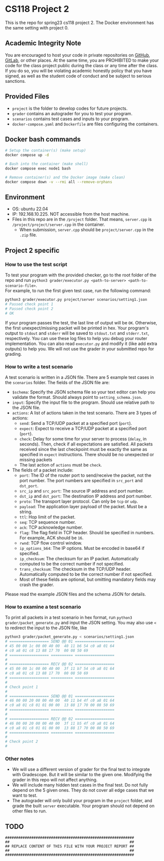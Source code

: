 # CS118 Project 2

This is the repo for spring23 cs118 project 2.
The Docker environment has the same setting with project 0.

## Academic Integrity Note

You are encouraged to host your code in private repositories on [GitHub](https://github.com/), [GitLab](https://gitlab.com), or other places.  At the same time, you are PROHIBITED to make your code for the class project public during the class or any time after the class.  If you do so, you will be violating academic honestly policy that you have signed, as well as the student code of conduct and be subject to serious sanctions.

## Provided Files

- `project` is the folder to develop codes for future projects.
- `grader` contains an autograder for you to test your program.
- `scenarios` contains test cases and inputs to your program.
- `docker-compose.yaml` and `Dockerfile` are files configuring the containers.

## Docker bash commands

```bash
# Setup the container(s) (make setup)
docker compose up -d

# Bash into the container (make shell)
docker compose exec node1 bash

# Remove container(s) and the Docker image (make clean)
docker compose down -v --rmi all --remove-orphans
```

## Environment

- OS: ubuntu 22.04
- IP: 192.168.10.225. NOT accessible from the host machine.
- Files in this repo are in the `/project` folder. That means, `server.cpp` is `/project/project/server.cpp` in the container.
  - When submission, `server.cpp` should be `project/server.cpp` in the `.zip` file.

## Project 2 specific

### How to use the test script

To test your program with the provided checker, go to the root folder of the repo and
run `python3 grader/executor.py <path-to-server> <path-to-scenario-file>`.  
For example, to run the first given test case, run the following command:
```bash
python3 grader/executor.py project/server scenarios/setting1.json
# Passed check point 1
# Passed check point 2
# OK
```

If your program passes the test, the last line of output will be `OK`.
Otherwise, the first unexpect/missing packet will be printed in hex.
Your program's output to `stdout` and `stderr` will be saved to `stdout.txt` and `stderr.txt`, respectively.
You can use these log files to help you debug your router implementation.
You can also read `executor.py` and modify it (like add extra outputs) to help you.
We will not use the grader in your submitted repo for grading.

### How to write a test scenario

A test scenario is written in a JSON file. There are 5 example test cases in the `scenarios` folder.
The fields of the JSON file are:

- `$schema`: Specify the JSON schema file so your text editor can help you validate the format.
  Should always point to `setting_schema.json`.
- `input`: Specify the input file to the program. Should use relative path to the JSON file.
- `actions`: A list of actions taken in the test scenario. There are 3 types of actions:
  - `send`: Send a TCP/UDP packet at a specified port (`port`).
  - `expect`: Expect to receive a TCP/UDP packet at a specified port (`port`).
  - `check`: Delay for some time for your server to process (`delay`, in seconds).
    Then, check if all expectations are satisfied.
    All packets received since the last checkpoint must be exactly the same as specified in `expect` instructions.
    There should be no unexpected or missing packets
  - The last action of `actions` must be `check`.
- The fields of a packet include:
  - `port`: The ID of the router port to send/receive the packet, not the port number.
  The port numbers are specified in `src_port` and `dst_port`.
  - `src_ip` and `src_port`: The source IP address and port number.
  - `dst_ip` and `dst_port`: The destination IP address and port number.
  - `proto`: The transport layer protocol. Can only be `tcp` or `udp`.
  - `payload`: The application layer payload of the packet. Must be a string.
  - `ttl`: Hop limit of the packet.
  - `seq`: TCP sequence number.
  - `ack`: TCP acknowledge number.
  - `flag`: The flag field in TCP header. Should be specified in numbers. For example, ACK should be `16`.
  - `rwnd`: TCP flow control window.
  - `ip_options_b64`: The IP options. Must be encoded in base64 if specified.
  - `ip_checksum`: The checksum for an IP packet. Automatically computed to be the correct number if not specified.
  - `trans_checksum`: The checksum in the TCP/UDP header. Automatically computed to be the correct number if not specified.
  - Most of these fields are optional, but omitting mandatory fields may crash the grader.

Please read the example JSON files and the schema JSON for details.

### How to examine a test scenario

To print all packets in a test scenario in hex format,
run `python3 grader/packet_generate.py` and input the JSON setting.
You may also use `<` to redirect the input to the JSON file, like
```bash
python3 grader/packet_generate.py < scenarios/setting1.json
# ================== SEND @@ 01 ==================
# 45 00 00 1c 00 00 40 00  40 11 b6 54 c0 a8 01 64 
# c0 a8 01 c8 13 88 17 70  00 08 50 69
# ================== ========== ==================
#
# ================== RECV @@ 02 ==================
# 45 00 00 1c 00 00 40 00  3f 11 b7 54 c0 a8 01 64 
# c0 a8 01 c8 13 88 17 70  00 08 50 69
# ================== ========== ==================
#
# Check point 1
#
# ================== SEND @@ 01 ==================
# 46 00 00 20 00 00 40 00  40 11 b4 4f c0 a8 01 64 
# c0 a8 01 c8 01 01 00 00  13 88 17 70 00 08 50 69
# ================== ========== ==================
#
# ================== RECV @@ 02 ==================
# 46 00 00 20 00 00 40 00  3f 11 b5 4f c0 a8 01 64 
# c0 a8 01 c8 01 01 00 00  13 88 17 70 00 08 50 69
# ================== ========== ==================
#
# Check point 2
#

```

### Other notes

- We will use a different version of grader for the final test to integrate with Gradescope.
  But it will be similar to the given one.
  Modifying the grader in this repo will not affect anything.
- We will include many hidden test cases in the final test. Do not fully depend on the 5 given ones.
  They do not cover all edge cases that we want to test.
- The autograder will only build your program in the `project` folder, and grade the built `server` executable.
  Your program should not depend on other files to run.

## TODO

    ###########################################################
    ##                                                       ##
    ## REPLACE CONTENT OF THIS FILE WITH YOUR PROJECT REPORT ##
    ##                                                       ##
    ###########################################################